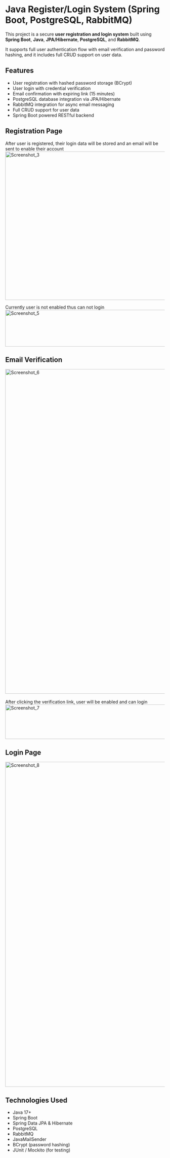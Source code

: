 # Java Register/Login System (Spring Boot, PostgreSQL, RabbitMQ)

This project is a secure **user registration and login system** built using **Spring Boot**, **Java**, **JPA/Hibernate**, **PostgreSQL**, and **RabbitMQ**.

It supports full user authentication flow with email verification and password hashing, and it includes full CRUD support on user data.

## Features

- User registration with hashed password storage (BCrypt)
- User login with credential verification
- Email confirmation with expiring link (15 minutes)
- PostgreSQL database integration via JPA/Hibernate
- RabbitMQ integration for async email messaging
- Full CRUD support for user data
- Spring Boot powered RESTful backend

## Registration Page

After user is registered, their login data will be stored and an email will be sent to enable their account
<img width="1146" height="469" alt="Screenshot_3" src="https://github.com/user-attachments/assets/ada7f64b-9c79-437e-b4f3-6f65b90f1359" />

Currently user is not enabled thus can not login
<img width="1354" height="116" alt="Screenshot_5" src="https://github.com/user-attachments/assets/9c2c9918-ddd0-4369-8aa1-33a5b6c7e491" />

## Email Verification
<img width="1919" height="1025" alt="Screenshot_6" src="https://github.com/user-attachments/assets/74408f9c-99ed-4fda-b57d-03017f62933c" />
<br><br>
After clicking the verification link, user will be enabled and can login
<img width="1345" height="109" alt="Screenshot_7" src="https://github.com/user-attachments/assets/023daa0b-e4e0-4bde-9d83-8ee1de6a0f79" />

## Login Page
<img width="1919" height="1026" alt="Screenshot_8" src="https://github.com/user-attachments/assets/da5f8621-a42a-42e3-86e7-b729ec57b736" />

## Technologies Used

- Java 17+
- Spring Boot
- Spring Data JPA & Hibernate
- PostgreSQL
- RabbitMQ
- JavaMailSender
- BCrypt (password hashing)
- JUnit / Mockito (for testing)

